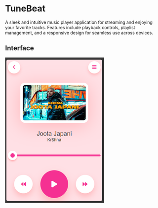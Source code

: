 # TuneBeat
A sleek and intuitive music player application for streaming and enjoying your favorite tracks. Features include playback controls, playlist management, and a responsive design for seamless use across devices.

## Interface

![TuneBeat](/TuneBeat.png)
